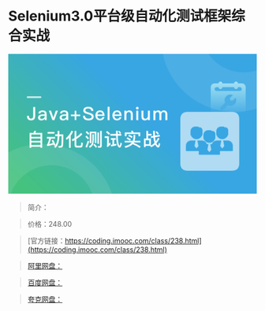 # Selenium3.0平台级自动化测试框架综合实战

![img](../../assets/5fcdfd2c0973d7a605400304.png)

> 简介：

> 价格：248.00

> [官方链接：https://coding.imooc.com/class/238.html](https://coding.imooc.com/class/238.html)

> [阿里网盘：]()

> [百度网盘：]()

> [夸克网盘：]()
